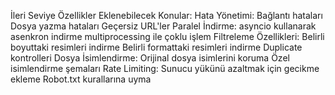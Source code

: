 İleri Seviye Özellikler Eklenebilecek Konular:
    Hata Yönetimi:
        Bağlantı hataları
        Dosya yazma hataları
        Geçersiz URL'ler
    Paralel İndirme:
        asyncio kullanarak asenkron indirme
        multiprocessing ile çoklu işlem
    Filtreleme Özellikleri:
        Belirli boyuttaki resimleri indirme
        Belirli formattaki resimleri indirme
        Duplicate kontrolleri
    Dosya İsimlendirme:
        Orijinal dosya isimlerini koruma
        Özel isimlendirme şemaları
    Rate Limiting:
        Sunucu yükünü azaltmak için gecikme ekleme
        Robot.txt kurallarına uyma  